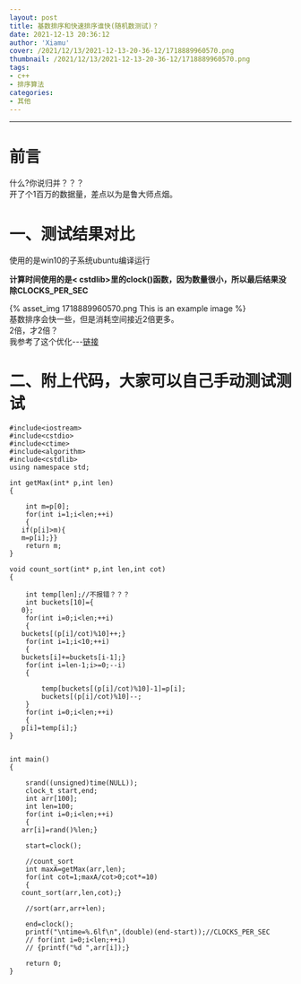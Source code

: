 ```yaml
---
layout: post
title: 基数排序和快速排序谁快(随机数测试)？
date: 2021-12-13 20:36:12
author: 'Xiamu'
cover: /2021/12/13/2021-12-13-20-36-12/1718889960570.png
thumbnail: /2021/12/13/2021-12-13-20-36-12/1718889960570.png
tags:
- c++
- 排序算法
categories:
- 其他
---
```



*** ** * ** ***

# 前言

什么?你说归并？？？  
开了个1百万的数据量，差点以为是鲁大师点烟。

# 一、测试结果对比

使用的是win10的子系统ubuntu编译运行

**计算时间使用的是\< cstdlib\>里的clock()函数，因为数量很小，所以最后结果没除CLOCKS_PER_SEC**

{% asset_img 1718889960570.png This is an example image %}  
基数排序会快一些，但是消耗空间接近2倍更多。  
2倍，才2倍？  
我参考了这个优化---[链接](https://www.cnblogs.com/skywang12345/p/3603669.html)

# 二、附上代码，大家可以自己手动测试测试

```prism language-cpp
#include<iostream>
#include<cstdio>
#include<ctime>
#include<algorithm>
#include<cstdlib>
using namespace std;

int getMax(int* p,int len)
{
   
    int m=p[0];
    for(int i=1;i<len;++i)
    {
   if(p[i]>m){
   m=p[i];}}
    return m;
}

void count_sort(int* p,int len,int cot)
{
   
    int temp[len];//不报错？？？
    int buckets[10]={
   0};
    for(int i=0;i<len;++i)
    {
   buckets[(p[i]/cot)%10]++;}
    for(int i=1;i<10;++i)
    {
   buckets[i]+=buckets[i-1];}
    for(int i=len-1;i>=0;--i)
    {
   
        temp[buckets[(p[i]/cot)%10]-1]=p[i];
        buckets[(p[i]/cot)%10]--;
    }
    for(int i=0;i<len;++i)
    {
   p[i]=temp[i];}
}


int main()
{
   
    srand((unsigned)time(NULL));
    clock_t start,end;
    int arr[100];
    int len=100;
    for(int i=0;i<len;++i)
    {
   arr[i]=rand()%len;}

    start=clock();

    //count_sort
    int maxA=getMax(arr,len);
    for(int cot=1;maxA/cot>0;cot*=10)
    {
   count_sort(arr,len,cot);}

    //sort(arr,arr+len);

    end=clock();
    printf("\ntime=%.6lf\n",(double)(end-start));//CLOCKS_PER_SEC
    // for(int i=0;i<len;++i)
    // {printf("%d ",arr[i]);}

    return 0;
}
```

